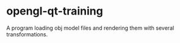 # opengl-qt-training
A program loading obj model files and rendering them with several transformations.
